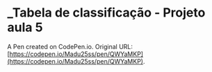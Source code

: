 # _Tabela de classificação - Projeto aula 5

A Pen created on CodePen.io. Original URL: [https://codepen.io/Madu25ss/pen/QWYaMKP](https://codepen.io/Madu25ss/pen/QWYaMKP).

